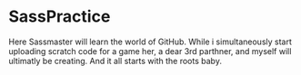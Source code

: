# SassPractice
Here Sassmaster will learn the world of GitHub. While i simultaneously start uploading scratch code for a game her, a dear 3rd parthner, and myself will ultimatly be creating. And it all starts with the roots baby.  
